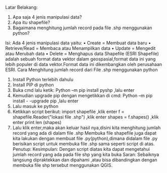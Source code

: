 Latar Belakang:
1. Apa saja 4 jenis manipulasi data?
2. Apa itu shapefile?
3. Bagaimana menghitung jumlah record pada file .shp menggunakan python?

Isi:
Ada 4 jenis manipulasi data yaitu:
•	Create = Membuat data baru
•	Retrieve/Read = Membaca atau Menampilkan data
•	Update = Mengedit atau Merubah data
•	Delete = Menghapus data
Shapefile (ESRI Shapefile) adalah sebuah format data vektor dalam geospasial,format data ini yang lebih populer di data vektor.Format data ini dikembangkan oleh perusahaan ESRI.
Cara Menghitung jumlah record dari File .shp menggunakan python
1.	Install Python terlebih dahulu
2.	Install PIP di python 
3.	Buka cmd lalu ketik: Python –m pip install pyshp ,lalu enter
4.	Kemudian upgrade pip dengan mengetikkan di cmd: Python –m pip install - -upgrade pip ,lalu enter
5.	Lalu masuk ke python
6.	Ketikkan script berikut:
import shapefile  ,klik enter
f = shapefile.Reader("lokasi file .shp") ,klik enter
shapes = f.shapes()  ,klik enter
print len (shapes)
7.	Lalu klik enter,maka akan keluar hasil nya,disini kita menghitung jumlah record yang ada di dalam file .shp
Membuka file shapefile juga dapat kita lakukan dengan membuat file .py(python),dimana didalam file .py berisikan script untuk membuka file .shp sama seperti script di atas.
Penutup:
Kesimpulan:
Dengan script diatas kita dapat mengetahui jumlah record yang ada pada file shp yang kita buka
Saran:
Sebaiknya langsung dipraktekkan dan dipahami ,atau bisa dibandingkan dengan membuka file shp tersebut menggunakan QGIS.

